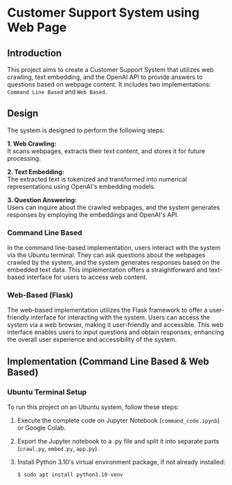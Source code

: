 # Customer Support System using Web Page

## Introduction
This project aims to create a Customer Support System that utilizes web crawling, text embedding, and the OpenAI API to provide answers to questions based on webpage content. It includes two implementations: `Command Line Based` and `Web Based`.

## Design
The system is designed to perform the following steps:

**1. Web Crawling:**  
   It scans webpages, extracts their text content, and stores it for future processing.

**2. Text Embedding:**  
   The extracted text is tokenized and transformed into numerical representations using OpenAI's embedding models.

**3. Question Answering:**  
   Users can inquire about the crawled webpages, and the system generates responses by employing the embeddings and OpenAI's API.

### Command Line Based
In the command line-based implementation, users interact with the system via the Ubuntu terminal. They can ask questions about the webpages crawled by the system, and the system generates responses based on the embedded text data. This implementation offers a straightforward and text-based interface for users to access web content.

### Web-Based (Flask)
The web-based implementation utilizes the Flask framework to offer a user-friendly interface for interacting with the system. Users can access the system via a web browser, making it user-friendly and accessible. This web interface enables users to input questions and obtain responses, enhancing the overall user experience and accessibility of the system.

## Implementation (Command Line Based & Web Based)

### Ubuntu Terminal Setup
To run this project on an Ubuntu system, follow these steps:

1. Execute the complete code on Jupyter Notebook (`command_code.ipynb`) or Google Colab.

2. Export the Jupyter notebook to a .py file and split it into separate parts (`crawl.py`, `embed.py`, `app.py`).

3. Install Python 3.10's virtual environment package, if not already installed:

   ```bash
   $ sudo apt install python3.10-venv
   
